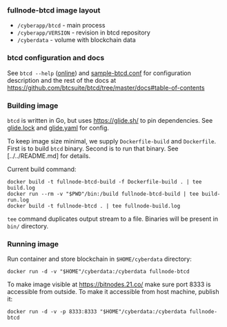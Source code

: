 ### fullnode-btcd image layout

* `/cyberapp/btcd`     - main process
* `/cyberapp/VERSION`  - revision in btcd repository
* `/cyberdata`         - volume with blockchain data

### btcd configuration and docs

See `btcd --help` ([online](https://godoc.org/github.com/btcsuite/btcd))
and [sample-btcd.conf](https://github.com/btcsuite/btcd/blob/master/sample-btcd.conf)
for configuration description and the rest of the docs at
https://github.com/btcsuite/btcd/tree/master/docs#table-of-contents

### Building image

`btcd` is written in Go, but uses https://glide.sh/ to pin
dependencies. See [glide.lock] and [glide.yaml] for config.

To keep image size minimal, we supply `Dockerfile-build`
and `Dockerfile`. First is to build `btcd` binary. Second
is to run that binary. See [../../README.md] for details.

Current build command:

    docker build -t fullnode-btcd-build -f Dockerfile-build . | tee build.log
    docker run --rm -v "$PWD"/bin:/build fullnode-btcd-build | tee build-run.log
    docker build -t fullnode-btcd . | tee fullnode-build.log

`tee` command duplicates output stream to a file. Binaries
will be present in `bin/` directory.

### Running image

Run container and store blockchain in `$HOME/cyberdata`
directory:

    docker run -d -v "$HOME"/cyberdata:/cyberdata fullnode-btcd

To make image visible at https://bitnodes.21.co/ make sure
port 8333 is accessible from outside. To make it accessible
from host machine, publish it:

    docker run -d -v -p 8333:8333 "$HOME"/cyberdata:/cyberdata fullnode-btcd

[glide.lock]: https://github.com/btcsuite/btcd/blob/master/glide.lock
[glide.yaml]: https://github.com/btcsuite/btcd/blob/master/glide.yaml
